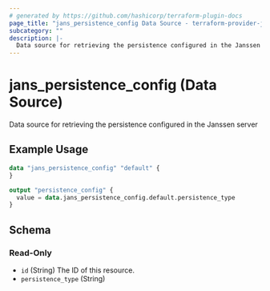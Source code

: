 ```yaml
---
# generated by https://github.com/hashicorp/terraform-plugin-docs
page_title: "jans_persistence_config Data Source - terraform-provider-jans"
subcategory: ""
description: |-
  Data source for retrieving the persistence configured in the Janssen server
---
```


# jans_persistence_config (Data Source)

Data source for retrieving the persistence configured in the Janssen server

## Example Usage

```terraform
data "jans_persistence_config" "default" {
}

output "persistence_config" {
  value = data.jans_persistence_config.default.persistence_type
}
```

<!-- schema generated by tfplugindocs -->
## Schema

### Read-Only

- `id` (String) The ID of this resource.
- `persistence_type` (String)
